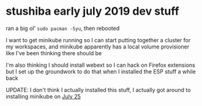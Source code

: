 # stushiba early july 2019 dev stuff

ran a big ol' `sudo pacman -Syu`, then rebooted

I want to get minikube running so I can start putting together a cluster for my workspaces, and minikube apparently has a local volume provisioner like I've been thinking there should be

I'm also thinking I should install webext so I can hack on Firefox extensions but I set up the groundwork to do that when I installed the ESP stuff a while back

UPDATE: I don't think I actually installed this stuff, I actually got around to installing minikube on [July 25](fe1645de-c2fc-4836-a338-eafae0c7e0af.md)
